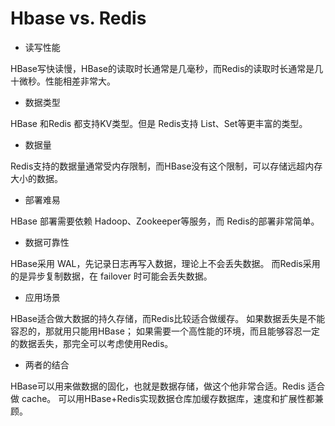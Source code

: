 # Hbase vs. Redis

* 读写性能

HBase写快读慢，HBase的读取时长通常是几毫秒，而Redis的读取时长通常是几十微秒。性能相差非常大。

* 数据类型

HBase 和Redis 都支持KV类型。但是 Redis支持 List、Set等更丰富的类型。

* 数据量

Redis支持的数据量通常受内存限制，而HBase没有这个限制，可以存储远超内存大小的数据。

* 部署难易

HBase 部署需要依赖 Hadoop、Zookeeper等服务，而 Redis的部署非常简单。

* 数据可靠性

HBase采用 WAL，先记录日志再写入数据，理论上不会丢失数据。
而Redis采用的是异步复制数据，在 failover 时可能会丢失数据。

* 应用场景

HBase适合做大数据的持久存储，而Redis比较适合做缓存。
如果数据丢失是不能容忍的，那就用只能用HBase；
如果需要一个高性能的环境，而且能够容忍一定的数据丢失，那完全可以考虑使用Redis。

* 两者的结合

HBase可以用来做数据的固化，也就是数据存储，做这个他非常合适。Redis 适合做 cache。
可以用HBase+Redis实现数据仓库加缓存数据库，速度和扩展性都兼顾。
